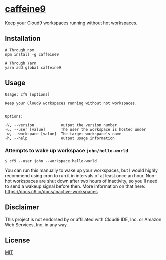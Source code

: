 # [caffeine9](https://npmjs.com/package/caffeine9)

Keep your Cloud9 workspaces running without hot workspaces.

## Installation

```
# Through npm
npm install -g caffeine9

# Through Yarn
yarn add global caffeine9
```

## Usage

```
Usage: cf9 [options]

Keep your Cloud9 workspaces running without hot workspaces.


Options:

-V, --version            output the version number
-u, --user [value]       The user the workspace is hosted under
-w, --workspace [value]  The target workspace's name
-h, --help               output usage information
```

### Attempts to wake up workspace `john/hello-world`

```
$ cf9 --user john --workspace hello-world
```

You can run this manually to wake up your workspaces, but I would highly recommend using cron to run it in intervals of at least once an hour. Non-hot workspaces are shut down after two hours of inactivity, so you'll need to send a wakeup signal before then. More information on that here: https://docs.c9.io/docs/inactive-workspaces

## Disclaimer

This project is not endorsed by or affiliated with Cloud9 IDE, Inc. or Amazon Web Services, Inc. in any way.

## License

[MIT](LICENSE.txt)